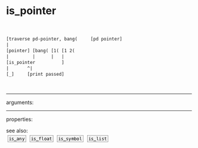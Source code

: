 # is_pointer

```


[traverse pd-pointer, bang(     [pd pointer]
|
[pointer] [bang( [1( [1 2(
|         |      |   |
[is_pointer          ]
|       ^|
[_]     [print passed]

            
```
---
arguments:


---
properties:


see also:<br>
![is_any](img/object_is_any.png)
![is_float](img/object_is_float.png)
![is_symbol](img/object_is_symbol.png)
![is_list](img/object_is_list.png)
